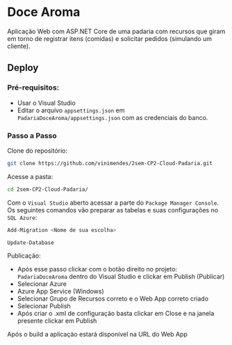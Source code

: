 # Doce Aroma
Aplicação Web com ASP.NET Core de uma padaria com recursos que giram em torno de registrar itens (comidas) e solicitar pedidos (simulando um cliente).

## Deploy
### Pré-requisitos:
- Usar o Visual Studio
- Editar o arquivo `appsettings.json` em `PadariaDoceAroma/appsettings.json` com as credenciais do banco.

### Passo a Passo
Clone do repositório:
```bash
git clone https://github.com/vinimendes/2sem-CP2-Cloud-Padaria.git
```
Acesse a pasta:
```bash
cd 2sem-CP2-Cloud-Padaria/
```

Com o `Visual Studio` aberto acessar a parte do `Package Manager Console`. Os seguintes comandos vão preparar as tabelas e suas configurações no `SQL Azure`:
```bash
Add-Migration <Nome de sua escolha>
```
```bash
Update-Database
```
Publicação:
- Após esse passo clickar com o botão direito no projeto: `PadariaDoceAroma` dentro do Visual Studio e clickar em Publish (Publicar)
- Selecionar Azure
- Azure App Service (Windows)
- Selecionar Grupo de Recursos correto e o Web App correto criado
- Selecionar Publish
- Após criar o .xml de configuração basta clickar em Close e na janela presente clickar em Publish

Após o build a aplicação estará disponível na URL do Web App
